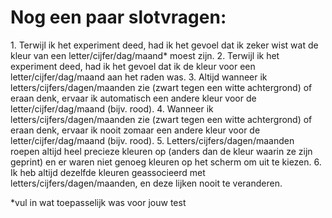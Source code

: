 # Nog een paar slotvragen:

<question type="likert" q="1">
  <slot>1. Terwijl ik het experiment deed, had ik het gevoel dat ik zeker wist wat de kleur van een letter/cijfer/dag/maand* moest zijn.</slot>
</question>

<question type="likert-reverse" q="2">
<slot>2. Terwijl ik het experiment deed, had ik het gevoel dat ik de kleur voor een letter/cijfer/dag/maand aan het raden was.</slot>
</question>

<question type="likert" q="3">
  <slot>3. Altijd wanneer ik letters/cijfers/dagen/maanden zie (zwart tegen een witte achtergrond) of eraan denk, ervaar ik automatisch een andere kleur voor de letter/cijfer/dag/maand (bijv. rood).</slot>
</question>

<question type="likert-reverse" q="4">
<slot>4. Wanneer ik letters/cijfers/dagen/maanden zie (zwart tegen een witte achtergrond) of eraan denk, ervaar ik nooit zomaar een andere kleur voor de letter/cijfer/dag/maand (bijv. rood).</slot>
</question>

<question type="likert" q="5">
  <slot>5. Letters/cijfers/dagen/maanden roepen altijd heel precieze kleuren op (anders dan de kleur waarin ze zijn geprint) en er waren niet genoeg kleuren op het scherm om uit te kiezen.</slot>
</question>

<question type="likert" q="6">
  <slot>6. Ik heb altijd dezelfde kleuren geassocieerd met letters/cijfers/dagen/maanden, en deze lijken nooit te veranderen.</slot>
</question>

*vul in wat toepasselijk was voor jouw test
